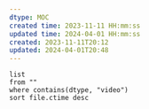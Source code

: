 ```yaml
---
dtype: MOC
created time: 2023-11-11 HH:mm:ss
updated time: 2024-04-01 HH:mm:ss
created: 2023-11-11T20:12
updated: 2024-04-01T20:48
---
```


```dataview
list
from ""  
where contains(dtype, "video")
sort file.ctime desc
```
